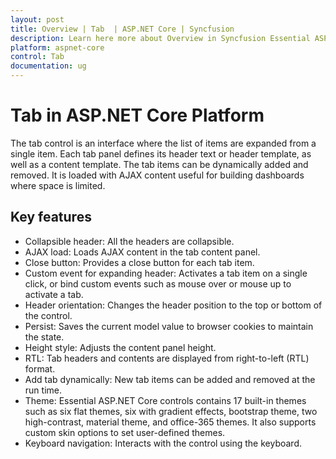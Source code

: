 ```yaml
---
layout: post
title: Overview | Tab  | ASP.NET Core | Syncfusion
description: Learn here more about Overview in Syncfusion Essential ASP.NET Core Tab Control, its elements, and more
platform: aspnet-core
control: Tab 
documentation: ug
---
```


# Tab in ASP.NET Core Platform

The tab control is an interface where the list of items are expanded from a single item. Each tab panel defines its header text or header template, as well as a content template. The tab items can be dynamically added and removed. It is loaded with AJAX content useful for building dashboards where space is limited.

## Key features

* Collapsible header: All the headers are collapsible.
* AJAX load: Loads AJAX content in the tab content panel.
* Close button: Provides a close button for each tab item.
* Custom event for expanding header: Activates a tab item on a single click, or bind custom events such as mouse over or mouse up to activate a tab.
* Header orientation: Changes the header position to the top or bottom of the control.
* Persist: Saves the current model value to browser cookies to maintain the state.
* Height style: Adjusts the content panel height.
* RTL: Tab headers and contents are displayed from right-to-left (RTL) format.
* Add tab dynamically: New tab items can be added and removed at the run time.
* Theme: Essential ASP.NET Core controls contains 17 built-in themes such as six flat themes, six with gradient effects, bootstrap theme, two high-contrast, material theme, and office-365 themes. It also supports custom skin options to set user-defined themes.
* Keyboard navigation: Interacts with the control using the keyboard.
